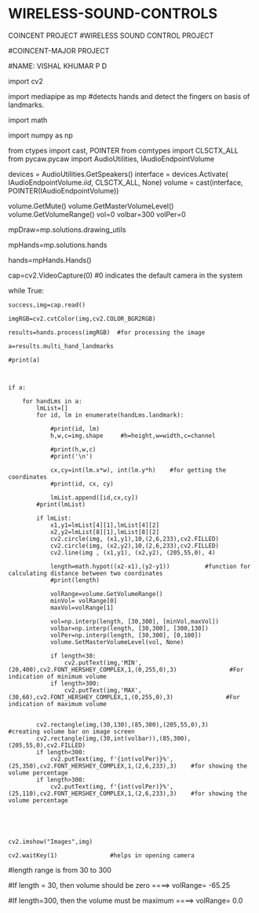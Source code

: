 # WIRELESS-SOUND-CONTROLS
COINCENT PROJECT
#WIRELESS SOUND CONTROL PROJECT

#COINCENT-MAJOR PROJECT

#NAME: VISHAL KHUMAR P D

import cv2

import mediapipe as mp      #detects hands and detect the fingers on basis of landmarks.

import math

import numpy as np

from ctypes import cast, POINTER
from comtypes import CLSCTX_ALL
from pycaw.pycaw import AudioUtilities, IAudioEndpointVolume

devices = AudioUtilities.GetSpeakers()
interface = devices.Activate(
    IAudioEndpointVolume._iid_, CLSCTX_ALL, None)
volume = cast(interface, POINTER(IAudioEndpointVolume))

volume.GetMute()
volume.GetMasterVolumeLevel()
volume.GetVolumeRange()
vol=0
volbar=300
volPer=0



mpDraw=mp.solutions.drawing_utils

mpHands=mp.solutions.hands

hands=mpHands.Hands()

cap=cv2.VideoCapture(0)    #0 indicates the default camera in the system

while True:
    
    success,img=cap.read()

    imgRGB=cv2.cvtColor(img,cv2.COLOR_BGR2RGB)  

    results=hands.process(imgRGB)  #for processing the image

    a=results.multi_hand_landmarks

    #print(a)

    

    if a:

        for handLms in a:
            lmList=[]
            for id, lm in enumerate(handLms.landmark):
                
                #print(id, lm)
                h,w,c=img.shape     #h=height,w=width,c=channel
                
                #print(h,w,c)
                #print('\n')
                
                cx,cy=int(lm.x*w), int(lm.y*h)    #for getting the coordinates
                #print(id, cx, cy)
                
                lmList.append([id,cx,cy])
            #print(lmList)
                
            if lmList:
                x1,y1=lmList[4][1],lmList[4][2]
                x2,y2=lmList[8][1],lmList[8][2]
                cv2.circle(img, (x1,y1),10,(2,6,233),cv2.FILLED)
                cv2.circle(img, (x2,y2),10,(2,6,233),cv2.FILLED)
                cv2.line(img , (x1,y1), (x2,y2), (205,55,0), 4)

                length=math.hypot((x2-x1),(y2-y1))          #function for calculating distance between two coordinates
                #print(length)

                volRange=volume.GetVolumeRange()
                minVol= volRange[0]
                maxVol=volRange[1]

                vol=np.interp(length, [30,300], [minVol,maxVol])
                volbar=np.interp(length, [30,300], [300,130])
                volPer=np.interp(length, [30,300], [0,100])
                volume.SetMasterVolumeLevel(vol, None)

                if length<30:
                    cv2.putText(img,'MIN',(20,400),cv2.FONT_HERSHEY_COMPLEX,1,(0,255,0),3)               #For indication of minimum volume
                if length>300:
                    cv2.putText(img,'MAX',(30,60),cv2.FONT_HERSHEY_COMPLEX,1,(0,255,0),3)               #For indication of maximum volume

                    
            cv2.rectangle(img,(30,130),(85,300),(205,55,0),3)                  #creating volume bar on image screen
            cv2.rectangle(img,(30,int(volbar)),(85,300),(205,55,0),cv2.FILLED)
            if length<300:
                cv2.putText(img, f'{int(volPer)}%',(25,350),cv2.FONT_HERSHEY_COMPLEX,1,(2,6,233),3)    #for showing the volume percentage
            if length>300:
                cv2.putText(img, f'{int(volPer)}%',(25,110),cv2.FONT_HERSHEY_COMPLEX,1,(2,6,233),3)    #for showing the volume percentage
       
        

    
    
    cv2.imshow("Images",img)
    
    cv2.waitKey(1)               #helps in opening camera

#length range is from 30 to 300

#If length = 30, then volume should be zero ====> volRange= -65.25

#If length=300, then the volume must be maximum ====> volRange= 0.0
    
